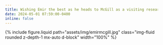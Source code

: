 ```yaml
---
title: Wishing Emir the best as he heads to McGill as a visiting researcher with Yue Li!
date: 2024-05-01 07:59:00-0400
inline: false
---
```

{% include figure.liquid path="assets/img/emirmcgill.jpg" class="img-fluid rounded z-depth-1 mx-auto d-block" width="100%" %}